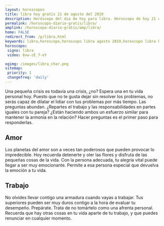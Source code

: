 ```yaml
---
layout: horoscopos
title: libra hoy gratis 21 de agosto del 2019 
description: Horóscopo del dia de hoy para libra. Horoscopo de hoy 21 de agosto del 2019. Las predicciones de amor, trabajo, vida personal gratis.
permalink: /horoscopo-diario-gratis/libra/
amplink: /horoscopo-diario-gratis/amp/libra/
home: FALSE
redirect_from: /p/libra.html
keywords: libra,horoscopo,horoscopo libra agosto 2019,horoscopo libra hoy,tarot libra agosto 2019,horoscopo libra,tarot libra hoy,horoscopo de hoy,horoscopo diario,tarot del amor,horoscopo de hoy libra,horoscopo diario del tarot, Horoscopo de hoy libra 21 de agosto del 2019,horóscopo del día,signos zodiacales 2019, el horoscopo de hoy
horoscopo:
 signo: libra
 video: 8xw-cE_7-eY

ogimg: /images/libra_char.png
sitemap:
 priority: 1
 changefreq: 'daily'
---
```



Una pequeña crisis es todavía una crisis, ¿no? Espera una en tu vida personal hoy. Puesto que no te gusta dejar sin resolver los problemas, no serás capaz de dilatar el lidiar con tus problemas por más tiempo. Las preguntas abundan. ¿Repartes el trabajo y las responsabilidades en partes iguales con tu pareja? ¿Están haciendo ambos un esfuerzo similar para mantener la armonía en la relación? Hacer preguntas es el primer paso para responderlas.

## Amor

Los planetas del amor son a veces tan poderosos que pueden provocar lo impredecible. Hoy recuerda detenerte y oler las flores y disfruta de las pequeñas cosas de la vida. Con la persona adecuada, tu alegría vital puede llegar a ser muy emocionante. Permite a esa persona especial que devuelva la emoción a tu vida.

## Trabajo

No olvides llevar contigo una armadura cuando vayas a trabajar. Tus superiores pueden ser muy duros contigo a la hora de evaluar tu desempeño. Prepárate. Trata de no tomártelo como una afrenta personal. Recuerda que hay otras cosas en tu vida aparte de tu trabajo, y que puedes renunciar en cualquier momento.